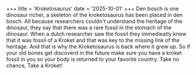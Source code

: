 +++
title = 'Kroketosaurus'
date = '2025-10-01'
+++
Den bosch is one dinosaur richer, a skeleton of the kroketosaurus has been placed in den bosch. All because researchers couldn't understand the heritage of the dinosaur, they say that there was a rare fossil in the stomach of the dinosaur. When a dutch researcher saw the fossil they immedieatly knew that it was fossil of a Kroket and that was key to the missing link of the heritage. And that is why the Kroketosaurus is back where it grew up. So if your old bones get discoverd in the future make sure you have a kroket fossil in you so your body is returned to your favorite country. Take no chance, Take a Kroket!
